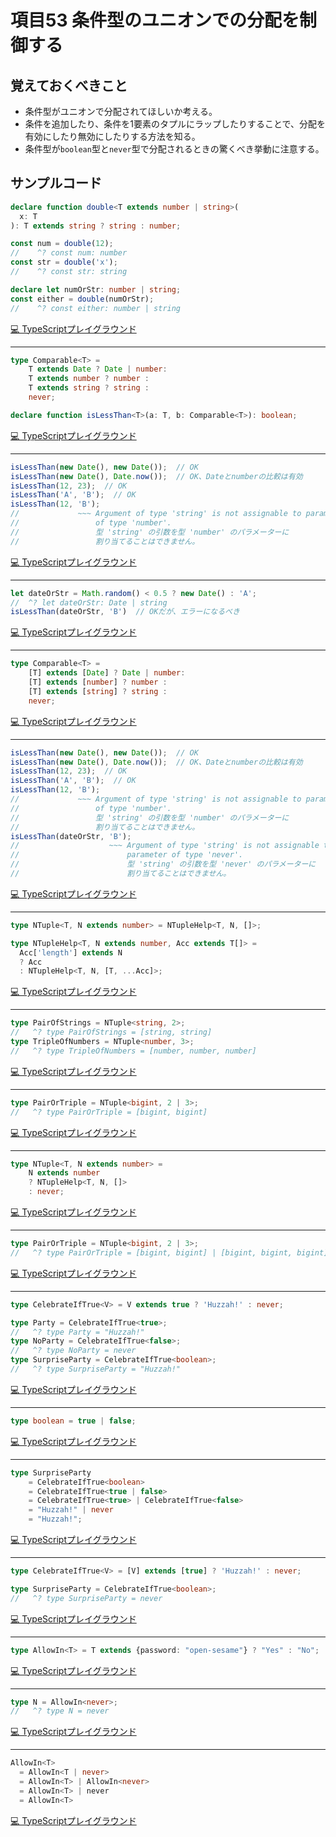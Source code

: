 # 項目53  条件型のユニオンでの分配を制御する

## 覚えておくべきこと

* 条件型がユニオンで分配されてほしいか考える。
* 条件を追加したり、条件を1要素のタプルにラップしたりすることで、分配を有効にしたり無効にしたりする方法を知る。
* 条件型が`boolean`型と`never`型で分配されるときの驚くべき挙動に注意する。

## サンプルコード

```ts
declare function double<T extends number | string>(
  x: T
): T extends string ? string : number;

const num = double(12);
//    ^? const num: number
const str = double('x');
//    ^? const str: string

declare let numOrStr: number | string;
const either = double(numOrStr);
//    ^? const either: number | string
```

[💻 TypeScriptプレイグラウンド](https://www.typescriptlang.org/ja/play/?ts=5.8.2#code/CYUwxgNghgTiAEAzArgOzAFwJYHtX2B2QCMIQAeAFXhAA8MRVgBneVZAW2JBngB94zDDCyoA5gD4AFACh48WgC54lGQEpl1OgyashI8fAD8g4aLHxl7LjwDcMmWDxC2neAF4CRUiCkBGACY1ewB6EPl5AD0TJ1QXaytObhhHZwxTXk9CEjIpAHJaPOCZMIj4aPhYl31lfXMHUEhYBDJ06wB5GABlYUSbXgE68Xsq9JAsDAALHg8vHN8O7uFi0oiK0ZoJ6Zg+5P4M8yA)

----

```ts
type Comparable<T> =
    T extends Date ? Date | number:
    T extends number ? number :
    T extends string ? string :
    never;

declare function isLessThan<T>(a: T, b: Comparable<T>): boolean;
```

[💻 TypeScriptプレイグラウンド](https://www.typescriptlang.org/ja/play/?ts=5.8.2#code/C4TwDgpgBAwg9gWzAQwE7IEYBsIB4AqAfFALwBQUlU+UEAHsBAHYAmAzlACLKNQD8XHtAA+UJgFcEGCKgBcFKjXqNWHCVJn8xk6aijyq1Wg2bsobYKgCWTAOZaL1u-oWUmEAG4yA3GTIsIAGMsNGgAM3EmQOArOCYoKzYAGQg2NnwAC2QmAkIACmRZagAaKAwi+CQ0TBxcgEoijDg4HGzvIA)

----

```ts
isLessThan(new Date(), new Date());  // OK
isLessThan(new Date(), Date.now());  // OK、Dateとnumberの比較は有効
isLessThan(12, 23);  // OK
isLessThan('A', 'B');  // OK
isLessThan(12, 'B');
//             ~~~ Argument of type 'string' is not assignable to parameter
//                 of type 'number'.
//                 型 'string' の引数を型 'number' のパラメーターに
//                 割り当てることはできません。
```

[💻 TypeScriptプレイグラウンド](https://www.typescriptlang.org/ja/play/?ts=5.8.2#code/JYZwMgpiICoBYEMB2AKJEDuACAIggLhCgJQA0W62ehJxA3FlgPRNYDyA0gFCiTTzI0mXASJkRhAHRIA9hloNmrToEAGahEAWDEgCuAWwBGEAE6A7BkAr1oGB4wPYMgSHNAnUo9wUWIlQBGAEzkPAZnqMWdm5eZwFUAHIAQXDycIAhcP8lIMc+F0FPWIT6LkDGfIL8gD8SrEijAHM9CCR8LBkAMyx8AE8ABwgscJB8I2AkCvCsUAoZOoRoYAqkBH0AG078GSw2hCMEXQhCI1zWQv3Cxub2zvCdA2NwyV2D28ZAaPUunr6BoZNAVH1AB1NAJIZHs71DEY3oBFhkAlwyAQ4ZAD8MgH6GSGAawYbncDoAnJUAUQyAZX1AGYMgGiGQDKDBorIBzBkAsgyAPwZANoMgGSGQBADEA)

----

```ts
let dateOrStr = Math.random() < 0.5 ? new Date() : 'A';
//  ^? let dateOrStr: Date | string
isLessThan(dateOrStr, 'B')  // OKだが、エラーになるべき
```

[💻 TypeScriptプレイグラウンド](https://www.typescriptlang.org/ja/play/?ts=5.8.2#code/DYUwLgBAJghmIHkBOBlMSIF4IFk4AsA6JGAOygHsBbACgEoIAeCABkIFYIB+CUkAdwgAROCHoQAXBADkAQWkBuAFAB6FRAgA9HqEix4yNEikj4EAD4QAzugCWpAOZLbVgDIgrVgCr4yNfYio6AA0MgBC0gwQahAIANKABgyAMgyAgAyAFQyAlwyAPwyA1gyAVgyA0QyAngyAsgxAA)

----

```ts
type Comparable<T> =
    [T] extends [Date] ? Date | number:
    [T] extends [number] ? number :
    [T] extends [string] ? string :
    never;
```

[💻 TypeScriptプレイグラウンド](https://www.typescriptlang.org/ja/play/?ts=5.8.2#code/C4TwDgpgBAwg9gWzAQwE7IEYBsIB4AqAfFALwBQUlUA2vgLpQQAewEAdgCYDONAIsqwYB+KP1ZQAPlDYBXBBgioAXBSq0GzVpx7VZ8xcOlyFqKCqo16jFu240uwVAEs2Ac0MPnbs6spsIAG6KANxAA)

----

```ts
isLessThan(new Date(), new Date());  // OK
isLessThan(new Date(), Date.now());  // OK、Dateとnumberの比較は有効
isLessThan(12, 23);  // OK
isLessThan('A', 'B');  // OK
isLessThan(12, 'B');
//             ~~~ Argument of type 'string' is not assignable to parameter
//                 of type 'number'.
//                 型 'string' の引数を型 'number' のパラメーターに
//                 割り当てることはできません。
isLessThan(dateOrStr, 'B');
//                    ~~~ Argument of type 'string' is not assignable to
//                        parameter of type 'never'.
//                        型 'string' の引数を型 'never' のパラメーターに
//                        割り当てることはできません。
```

[💻 TypeScriptプレイグラウンド](https://www.typescriptlang.org/ja/play/?ts=5.8.2#code/JYZwMgpiICoBYEMB2AKJEDuACAIggLhCgJQA0W62ehJxA3FlgPRNYDyA0gFCiTTzI0mXASJkRhAHRIA9hloNmrToEAGahEAWDEgCuAWwBGEAE6A7BkAr1oGB4wPYMgSHNAnUo9wUWIlQBGAEzkPAZnqMWdm5eZwFUAHIAQXDycIAhcP8lIMc+F0FPWIT6LkDGfIL8gD8SrEijAHM9CCR8LBkAMyx8AE8ABwgscJB8I2AkCvCsUAoZOoRoYAqkBH0AG078GSw2hCMEXQhCI1zWQv3Cxub2zvCdA2NwyV2D28ZAaPUunr6BoZNAVH1AB1NAJIZHs71DEY3oBFhkAlwyAQ4ZAD8MgH6GSGAawYbncDoAnJUAUQyAZX1AGYMgGiGQDKDBorIBzBkAsgyAPwZANoMgGSGQBADKlQq4UAATURsIwAZV6WUSdERSNuJSKZUq1Vq9SarQ6T16-UGwxAo3Gk2mswWzRkvL5SNW6022zFx0lZwgADdLtc8pqkX9njK3l9fl10KagVgTGCobCERbLbc0Vi8QSSRSaUA)

----

```ts
type NTuple<T, N extends number> = NTupleHelp<T, N, []>;

type NTupleHelp<T, N extends number, Acc extends T[]> =
  Acc['length'] extends N
  ? Acc
  : NTupleHelp<T, N, [T, ...Acc]>;
```

[💻 TypeScriptプレイグラウンド](https://www.typescriptlang.org/ja/play/?ts=5.8.2#code/C4TwDgpgBAcgKgVzAGwgHjgGllCAPYCAOwBMBnKIhAWwCMIAnAPigF5ZEUIAJCZMDNhjYA2gF0mAbgBQ00JA5JUvfoJz5CpClTqNsAQQDGh3AWLkoccS1bSoUI4ZEByVEQDmwABbOxpzRYwdlAA-A7GwQBcilwqAliwogkAdKmOEpJAA)

----

```ts
type PairOfStrings = NTuple<string, 2>;
//   ^? type PairOfStrings = [string, string]
type TripleOfNumbers = NTuple<number, 3>;
//   ^? type TripleOfNumbers = [number, number, number]
```

[💻 TypeScriptプレイグラウンド](https://www.typescriptlang.org/ja/play/?ts=5.8.2#code/C4TwDgpgBACghgSwE4HkBmBlYSEDsDmAzlALxQByAKgK5gA2EAPIdnvgDRQBMAfANwAoAPRCoYgHoB+KKEixEqTKwLEyAbRY4CnTWwC6A2dEo56EdOWoBbAEYQkqijTONc1u0k4BmfsNETpIygTBDMLd3tHNTdbe04Yj3iIpD0gA)

----

```ts
type PairOrTriple = NTuple<bigint, 2 | 3>;
//   ^? type PairOrTriple = [bigint, bigint]
```

[💻 TypeScriptプレイグラウンド](https://www.typescriptlang.org/ja/play/?ts=5.8.2#code/C4TwDgpgBACghgSwE4HkkBUkLAG2gXigDl0BXXCAHgCMEBzBAO2ABooAmKAHygGYA+ANwAoAPSiokgHoB+KKEixEqDFgpRCAbVoNmbHU2ABdIA)

----

```ts
type NTuple<T, N extends number> =
    N extends number
    ? NTupleHelp<T, N, []>
    : never;
```

[💻 TypeScriptプレイグラウンド](https://www.typescriptlang.org/ja/play/?ts=5.8.2#code/C4TwDgpgBAcgKgVzAGwgHjgGllCAPYCAOwBMBnKIhAWwCMIAnAPigF4AoKLnfQ0iqnUaduAfliIUEABIRkYDNhjYA2gF0mIrgC5KEAG6MA3EA)

----

```ts
type PairOrTriple = NTuple<bigint, 2 | 3>;
//   ^? type PairOrTriple = [bigint, bigint] | [bigint, bigint, bigint]
```

[💻 TypeScriptプレイグラウンド](https://www.typescriptlang.org/ja/play/?ts=5.8.2#code/C4TwDgpgBACghgSwE4HkkBUkLAG2gXigDl0BXXCAHgCMEBzBAO2ABooAmKAHygGYA+ANwAoAPSiokgHoB+KKEixEqDFgpRCAbVoNmbHU2ABdblG31D+i3qgHmRoA)

----

```ts
type CelebrateIfTrue<V> = V extends true ? 'Huzzah!' : never;

type Party = CelebrateIfTrue<true>;
//   ^? type Party = "Huzzah!"
type NoParty = CelebrateIfTrue<false>;
//   ^? type NoParty = never
type SurpriseParty = CelebrateIfTrue<boolean>;
//   ^? type SurpriseParty = "Huzzah!"
```

[💻 TypeScriptプレイグラウンド](https://www.typescriptlang.org/ja/play/?ts=5.8.2#code/C4TwDgpgBAwhA2EBGAnAhsCBJAZgFRQFcIAeANQD4oBeKMqCAD0wDsATAZymCOgH4oAcgAShAF5i0ACwCEgqAC4oLCADcIKANwAobaEhQACmhSgasBMnSZcBYiR7EKOgPQuoHgHoD90Y6ZBzACJRCWkZIL1waAA5AHt-M1o4RFQMbHxeEhw0eA4IZ203DyhvbmioeMTA2hV1FCiDAGVCFDAUAEt86vMUq3TbLKQ4uMQ0FkLirx8KlrbO7pMkqBDxSVkgoA)

----

```ts
type boolean = true | false;
```

[💻 TypeScriptプレイグラウンド](https://www.typescriptlang.org/ja/play/?ts=5.8.2#code/C4TwDgpgBARg9nANhAhgOygXisATgV2gB8oAzFRAZwgG4g)

----

```ts
type SurpriseParty
    = CelebrateIfTrue<boolean>
    = CelebrateIfTrue<true | false>
    = CelebrateIfTrue<true> | CelebrateIfTrue<false>
    = "Huzzah!" | never
    = "Huzzah!";
```

[💻 TypeScriptプレイグラウンド](https://www.typescriptlang.org/ja/play/?ts=5.8.2#code/C4TwDgpgBAygrgJzAglgZwgBQIYNAKCiKgF4oBhCAGwgCMFtgIBJAMwBUE4IAeWge341sAOwB8hYmUo16jFhy69gSqAB8orbFQwTipCtToMmbTtx4ruY9YdkmF53lp0Q9UqACIAEnABeftgAFgCEnrYiEABuEAiSRGQ+-oGhngDcQA)

----

```ts
type CelebrateIfTrue<V> = [V] extends [true] ? 'Huzzah!' : never;

type SurpriseParty = CelebrateIfTrue<boolean>;
//   ^? type SurpriseParty = never
```

[💻 TypeScriptプレイグラウンド](https://www.typescriptlang.org/ja/play/?ts=5.8.2#code/C4TwDgpgBAwhA2EBGAnAhsCBJAZgFRQFcIAeANQD4oBeKAbTIF0oIAPTAOwBMBne4IhGYB+KAHIAEoQBe0tAAsAhGKgAuKBwgA3CCgDcAKAOhIUAMqEUYFAEseEAApoUoGrATJ0mXAWIkkAPYBiGgcFIYA9BFQMQB6oibQFla29k4uIG6aOihAA)

----

```ts
type AllowIn<T> = T extends {password: "open-sesame"} ? "Yes" : "No";
```

[💻 TypeScriptプレイグラウンド](https://www.typescriptlang.org/ja/play/?ts=5.8.2#code/C4TwDgpgBAggNnA9gdwJIDsA8AVAfFAXimyggA9gJ0ATAZygG8wBDW25RAJ2oC4oAiRJHQBaWhFrMAthH4BfKAH4BATQn8offgDlE-ANxA)

----

```ts
type N = AllowIn<never>;
//   ^? type N = never
```

[💻 TypeScriptプレイグラウンド](https://www.typescriptlang.org/ja/play/?ts=5.8.2#code/C4TwDgpgBAclC8UCCAbFB7A7gSQHYB5cIA3CAJwD4BuAKAHo6omA9AfilElgSiNLKA)

----

```ts
AllowIn<T>
  = AllowIn<T | never>
  = AllowIn<T> | AllowIn<never>
  = AllowIn<T> | never
  = AllowIn<T>
```

[💻 TypeScriptプレイグラウンド](https://www.typescriptlang.org/ja/play/?ts=5.8.2#code/IIGxHsHcEkDsB4AqA+AUAAnQXnaCMFF0AfdWAUwDdyAnNTHPKOJZE3MZhC6ujbDvhYp2PWv0acCrIA)
